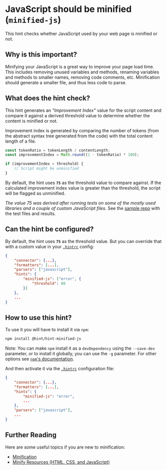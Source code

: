 # JavaScript should be minified (`minified-js`)

This hint checks whether JavaScript used by your web page is minified or not.

## Why is this important?

Minifying your JavaScript is a great way to improve your page load time.
This includes removing unused variables and methods, renaming variables
and methods to smaller names, removing code comments, etc.
Minification should generate a smaller file, and thus less code to parse.

## What does the hint check?

This hint generates an *"Improvement Index"* value for the script content
and compare it against a derived threshold value to determine whether the
content is minified or not.

Improvement index is generated by comparing the number of tokens
(from the abstract syntax tree generated from the code) with the
total content length of a file.

```javascript
const tokenRatio = tokenLength / contentLength;
const improvementIndex = Math.round((1 - tokenRatio) * 100);

if (improvementIndex > threshold) {
    // Script might be unminified
}
```

By default, the hint uses **`75`** as the threshold value to compare against.
If the calculated improvement index value is greater than the threshold,
the script will be flagged as unminified.

*The value 75 was derived after running tests on some of the mostly used
libraries and a couple of custom JavaScript files.* See the
[sample repo][Improvement Index tests repo] with the test files and results.

## Can the hint be configured?

By default, the hint uses **`75`** as the threshold value. But you can override
that with a custom value in your [`.hintrc`][hintrc] config:

```json
{
    "connector": {...},
    "formatters": [...],
    "parsers": ["javascript"],
    "hints": {
        "minified-js": ["error", {
            "threshold": 80
        }]
    },
    ...
}
```

## How to use this hint?

To use it you will have to install it via `npm`:

```bash
npm install @hint/hint-minified-js
```

Note: You can make `npm` install it as a `devDependency` using the
`--save-dev` parameter, or to install it globally, you can use the
`-g` parameter. For other options see [`npm`'s
documentation][NPM documentation].

And then activate it via the [`.hintrc`][hintrc] configuration file:

```json
{
    "connector": {...},
    "formatters": [...],
    "hints": {
        "minified-js": "error",
        ...
    },
    "parsers": ["javascript"],
    ...
}
```

## Further Reading

Here are some useful topics if you are new to minification:

* [Minification][Minification Wiki]
* [Minify Resources (HTML, CSS, and JavaScript)][Google Speed Insights]

<!-- Link labels: -->

[Google Speed Insights]:
https://developers.google.com/speed/docs/insights/MinifyResources
[Improvement Index tests repo]:
https://github.com/kshyju/ImprovementIndex-Comparison
[Minification Wiki]:
https://en.wikipedia.org/wiki/Minification_(programming)
[NPM documentation]:
[https://docs.npmjs.com/cli/install]
[hintrc]:
https://webhint.io/docs/user-guide/further-configuration/hintrc-formats/

<!-- Link labels: -->
